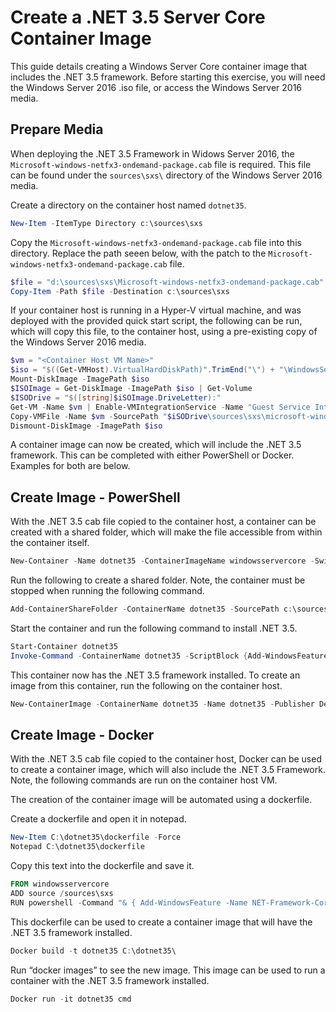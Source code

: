 # Create a .NET 3.5 Server Core Container Image

This guide details creating a Windows Server Core container image that includes the .NET 3.5 framework. Before starting this exercise, you will need the Windows Server 2016 .iso file, or access the Windows Server 2016 media.

## Prepare Media

When deploying the .NET 3.5 Framework in Widows Server 2016, the `Microsoft-windows-netfx3-ondemand-package.cab` file is required. This file can be found under the `sources\sxs\` directory of the Windows Server 2016 media. 

Create a directory on the container host named `dotnet35`.

```powershell
New-Item -ItemType Directory c:\sources\sxs
```

Copy the `Microsoft-windows-netfx3-ondemand-package.cab` file into this directory. Replace the path seeen below, with the patch to the `Microsoft-windows-netfx3-ondemand-package.cab` file.

```powershell
$file = "d:\sources\sxs\Microsoft-windows-netfx3-ondemand-package.cab"
Copy-Item -Path $file -Destination c:\sources\sxs
```	
	
If your container host is running in a Hyper-V virtual machine, and was deployed with the provided quick start script, the following can be run, which will copy this file, to the container host, using a pre-existing copy of the Windows Server 2016 media.  

```powershell
$vm = "<Container Host VM Name>"
$iso = "$((Get-VMHost).VirtualHardDiskPath)".TrimEnd("\") + "\WindowsServerTP4.iso"
Mount-DiskImage -ImagePath $iso
$ISOImage = Get-DiskImage -ImagePath $iso | Get-Volume
$ISODrive = "$([string]$iSOImage.DriveLetter):"
Get-VM -Name $vm | Enable-VMIntegrationService -Name "Guest Service Interface"
Copy-VMFile -Name $vm -SourcePath "$iSODrive\sources\sxs\microsoft-windows-netfx3-ondemand-package.cab" -DestinationPath "c:\sources\sxs\microsoft-windows-netfx3-ondemand-package.cab" -FileSource Host -CreateFullPath
Dismount-DiskImage -ImagePath $iso
```

A container image can now be created, which will include the .NET 3.5 framework. This can be completed with either PowerShell or Docker. Examples for both are below.

## Create Image - PowerShell

With the .NET 3.5 cab file copied to the container host, a container can be created with a shared folder, which will make the file accessible from within the container itself.

```powershell
New-Container -Name dotnet35 -ContainerImageName windowsservercore -SwitchName “Virtual Switch”
```

Run the following to create a shared folder. Note, the container must be stopped when running the following command.

```powershell
Add-ContainerShareFolder -ContainerName dotnet35 -SourcePath c:\sources\sxs -DestinationPath c:\sources\sxs
```

Start the container and run the following command to install .NET 3.5.

```powershell
Start-Container dotnet35
Invoke-Command -ContainerName dotnet35 -ScriptBlock {Add-WindowsFeature -Name NET-Framework-Core -Source c:\sources\sxs } -RunAsAdministrator
```

This container now has the .NET 3.5 framework installed. To create an image from this container, run the following on the container host.

```powershell
New-ContainerImage -ContainerName dotnet35 -Name dotnet35 -Publisher Demo -Version 1.0
```

## Create Image - Docker
 
With the .NET 3.5 cab file copied to the container host, Docker can be used to create a container image, which will also include the .NET 3.5 Framework. Note, the following commands are run on the container host VM.

The creation of the container image will be automated using a dockerfile.

Create a dockerfile and open it in notepad.

```powershell
New-Item C:\dotnet35\dockerfile -Force
Notepad C:\dotnet35\dockerfile
```

Copy this text into the dockerfile and save it.

```powershell
FROM windowsservercore
ADD source /sources\sxs
RUN powershell -Command "& { Add-WindowsFeature -Name NET-Framework-Core -Source c:\sources\sxs }"
```

This dockerfile can be used to create a container image that will have the .NET 3.5 framework installed.

```powershell
Docker build -t dotnet35 C:\dotnet35\
```

Run “docker images” to see the new image. This image can be used to run a container with the .NET 3.5 framework installed.

```powershell
Docker run -it dotnet35 cmd
```
